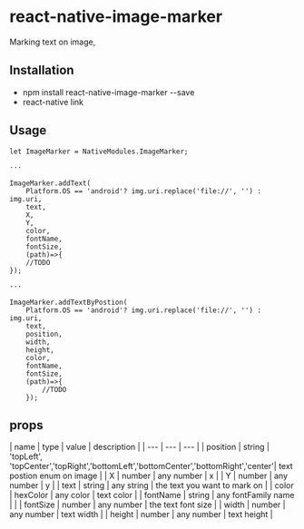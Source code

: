# react-native-image-marker
Marking text on image,

## Installation
* npm install react-native-image-marker --save
* react-native link

## Usage

```
let ImageMarker = NativeModules.ImageMarker;

···

ImageMarker.addText(
    Platform.OS == 'android'? img.uri.replace('file://', '') : img.uri,
    text,
    X,
    Y,
    color,
    fontName,
    fontSize,
    (path)=>{
    //TODO
});

···

ImageMarker.addTextByPostion(
    Platform.OS == 'android'? img.uri.replace('file://', '') : img.uri,
    text,
    position,
    width,
    height,
    color,
    fontName,
    fontSize,
    (path)=>{
        //TODO
    });

```

## props

| name | type | value | description |
| --- | --- | --- |
| position | string | 'topLeft', 'topCenter','topRight','bottomLeft','bottomCenter','bottomRight','center'| text postion enum on image |
| X | number | any number | x |
| Y | number | any number | y |
| text | string | any string | the text you want to mark on |
| color | hexColor | any color | text color |
| fontName | string | any fontFamily name |  |
| fontSize | number | any number | the text font size |
| width | number | any number | text width |
| height | number | any number | text height |

